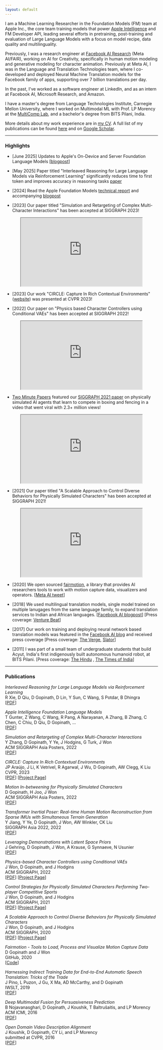 ```yaml
---
layout: default
---
```


<!-- ## About Me -->
<a id="about-me"></a>

I am a Machine Learning Researcher in the Foundation Models (FM) team at Apple Inc., the core team training models that power [Apple Intelligence](https://machinelearning.apple.com/research/introducing-apple-foundation-models) and FM Developer API, leading several efforts in pretraining, post-training and evaluation of Large Language Models with a focus on model recipe, data quality and multilinguality.

Previously, I was a research engineer at [Facebook AI Research](https://ai.facebook.com/) (Meta AI/FAIR), working on AI for Creativity, specifically in human motion modeling and generative modeling for character animation. Previously at Meta AI, I was in the Language and Translation Technologies team, where I co-developed and deployed Neural Machine Translation models for the Facebook family of apps, supporting over 7 billion translations per day.

In the past, I've worked as a software engineer at LinkedIn, and as an intern at Facebook AI, Microsoft Research, and Amazon.

I have a master's degree from Language Technologies Institute, Carnegie Mellon University, where I worked on Multimodal ML with Prof. LP Morency at the [MultiComp Lab](http://multicomp.cs.cmu.edu/), and a bachelor's degree from BITS Pilani, India.

More details about my work experience are in [my CV](DeepakGopinath_CV.pdf). A full list of my publications can be found [here](#publications) and on [Google Scholar](https://scholar.google.com/citations?user=-ZCV1BsAAAAJ).

<!-- ------------

### Upcoming Events
* [February 17] Invited talk at the NeuralSpace Platform Launch Event. [Sign up here](https://www.linkedin.com/events/6894917161677393920/about/)!

* [March 22] Invited talk at Microsoft Research India. -->

------------

### Highlights

* [June 2025] Updates to Apple's On-Device and Server Foundation Language Models [[blogpost](https://machinelearning.apple.com/research/apple-foundation-models-2025-updates)]

* [May 2025] Paper titled "Interleaved Reasoning for Large Language Models via Reinforcement Learning" significantly reduces time to first token and improves accuracy in reasoning tasks [paper](https://arxiv.org/abs/2505.19640)

* [2024] Read the Apple Foundation Models [technical report](https://arxiv.org/abs/2407.21075) and accompanying [blogpost](https://machinelearning.apple.com/research/introducing-apple-foundation-models)

* [2023] Our paper titled "Simulation and Retargeting of Complex Multi-Character Interactions" has been accepted at SIGGRAPH 2023!
<div align="center"><iframe width="400" height="225" src="https://www.youtube.com/embed/HQZIn3IgfYY"></iframe></div>

* [2023] Our work "CIRCLE: Capture In Rich Contextual Environments" ([website](https://stanford-tml.github.io/circle_dataset/)) was presented at CVPR 2023!

* [2022] Our paper on "Physics based Character Controllers using Conditional VAEs" has been accepted at SIGGRAPH 2022!
<div align="center"><iframe width="400" height="225" src="https://www.youtube.com/embed/6vZkzVvHUzg"></iframe></div>

* [Two Minute Papers](https://www.youtube.com/c/K%C3%A1rolyZsolnai) featured our [SIGGRAPH 2021 paper](https://research.facebook.com/publications/control-strategies-for-physically-simulated-characters-performing-two-player-competitive-sports/) on physically simulated AI agents that learn to compete in boxing and fencing in a video that went viral with 2.3+ million views!
<div align="center"><iframe width="400" height="225" src="https://www.youtube.com/embed/SsJ_AusntiU"></iframe></div>

* [2021] Our paper titled "A Scalable Approach to Control Diverse Behaviors for Physically Simulated Characters" has been accepted at SIGGRAPH 2021!
<div align="center"><iframe width="400" height="225" src="https://www.youtube.com/embed/QnIwwAKX5H4"></iframe></div>

* [2020] We open sourced [fairmotion](https://github.com/facebookresearch/fairmotion), a library that provides AI researchers tools to work with motion capture data, visualizers and operators. [[Meta AI tweet](https://twitter.com/MetaAI/status/1300500708530110464)]

* [2018] We used multilingual translation models, single model trained on multiple lanugages from the same language family, to expand translation services to Indian and African languages. [[Facebook AI blogpost](https://engineering.fb.com/2018/09/11/ml-applications/expanding-automatic-machine-translation-to-more-languages/)] [Press coverage: [Venture Beat](https://venturebeat.com/2018/09/11/facebook-adds-24-new-languages-to-its-automated-translation-service/)]

* [2017] Our work on training and deploying neural network based translation models was featured in the [Facebook AI blog](https://engineering.fb.com/2017/08/03/ml-applications/transitioning-entirely-to-neural-machine-translation/) and received press coverage [Press coverage: [The Verge](https://www.theverge.com/2017/8/4/16093872/facebook-ai-translations-artificial-intelligence), [Slator](https://slator.com/facebook-open-source-neural-machine-translation-zuckerberg-announces/)]

* [2011] I was part of a small team of undergraduate students that build Acyut, India's first indigenously built autonomous humanoid robot, at BITS Pilani. [Press coverage: [The Hindu](https://www.thehindu.com/features/education//article59944069.ece) , [The Times of India](https://www.educationtimes.com/article/campus-beat-college-events/69542636/robotic-rendezvous)]

------------

### Publications
*Interleaved Reasoning for Large Language Models via Reinforcement Learning*\
R Xie, D Qiu, D Gopinath, D Lin, Y Sun, C Wang, S Potdar, B Dhingra\
[[PDF](https://arxiv.org/pdf/2505.19640)]

*Apple Intelligence Foundation Language Models*\
T Gunter, Z Wang, C Wang, R Pang, A Narayanan, A Zhang, B Zhang, C Chen, C Chiu, D Qiu, D Gopinath, ...\
[[PDF](https://arxiv.org/pdf/2407.21075)]

*Simulation and Retargeting of Complex Multi-Character Interactions*\
Y Zhang, D Gopinath, Y Ye, J Hodgins, G Turk, J Won\
ACM SIGGRAPH Asia Posters, 2022\
[[PDF](https://dl.acm.org/doi/pdf/10.1145/3588432.3591491)]

*CIRCLE: Capture In Rich Contextual Environments*\
JP Araújo, J Li, K Vetrivel, R Agarwal, J Wu, D Gopinath, AW Clegg, K Liu\
CVPR, 2023\
[[PDF](https://arxiv.org/pdf/2303.17912.pdf)] [[Project Page](https://stanford-tml.github.io/circle_dataset/)]

*Motion In-betweening for Physically Simulated Characters*\
D Gopinath, H Joo, J Won\
ACM SIGGRAPH Asia Posters, 2022\
[[PDF](https://dl.acm.org/doi/pdf/10.1145/3550082.3564186)]

*Transformer Inertial Poser: Real-time Human Motion Reconstruction from Sparse IMUs with Simultaneous Terrain Generation*\
Y Jiang, Y Ye, D Gopinath, J Won, AW Winkler, CK Liu\
SIGGRAPH Asia 2022, 2022\
[[PDF](https://dl.acm.org/doi/pdf/10.1145/3550469.3555428)]

*Leveraging Demonstrations with Latent Space Priors*\
J Gehring, D Gopinath, J Won, A Krause, G Synnaeve, N Usunier\
[[PDF](https://arxiv.org/pdf/2210.14685)]

*Physics-based Character Controllers using Conditional VAEs*\
J Won, D Gopinath, and J Hodgins\
ACM SIGGRAPH, 2022\
[[PDF](https://research.facebook.com/file/1041294433431257/Physics-based-Character-Controllers-Using-Conditional-VAEs.pdf)] [[Project Page](https://research.facebook.com/publications/physics-based-character-controllers-using-conditional-vaes/)]

*Control Strategies for Physically Simulated Characters Performing Two-player Competitive Sports*\
J Won, D Gopinath, and J Hodgins\
ACM SIGGRAPH, 2021\
[[PDF](https://research.facebook.com/file/559394838468486/Control-Strategies-for-Physically-Simulated-Characters-Performing-Two-player-Competitive-Sports.pdf)] [[Project Page](https://research.facebook.com/publications/control-strategies-for-physically-simulated-characters-performing-two-player-competitive-sports/)]

*A Scalable Approach to Control Diverse Behaviors for Physically Simulated Characters*\
J Won, D Gopinath, and J Hodgins\
ACM SIGGRAPH, 2020\
[[PDF](https://research.facebook.com/file/950960958821029/A-Scalable-Approach-to-Control-Diverse-Behaviors-for-Physically-Simulated-Characters.pdf)] [[Project Page](https://research.facebook.com/publications/a-scalable-approach-to-control-diverse-behaviors-for-physically-simulated-characters/)]

*Fairmotion - Tools to Load, Process and Visualize Motion Capture Data*\
D Gopinath and J Won\
GitHub, 2020\
[[Code](https://github.com/facebookresearch/fairmotion/)]

*Harnessing Indirect Training Data for End-to-End Automatic Speech Translation: Tricks of the Trade*\
J Pino, L Puzon, J Gu, X Ma, AD McCarthy, and D Gopinath\
IWSLT, 2019\
[[PDF](https://arxiv.org/pdf/1909.06515.pdf)]

*Deep Multimodal Fusion for Persuasiveness Prediction*\
B Nojavanasghari, D Gopinath, J Koushik, T Baltrušaitis, and LP Morency\
ACM ICMI, 2016\
[[PDF](http://multicomp.cs.cmu.edu/wp-content/uploads/2017/09/2016_ICMI_Nojavanasghari_Deep.pdf)]

*Open Domain Video Description Alignment*\
J Koushik, D Gopinath, CY Li, and LP Morency\
submitted at CVPR, 2016\
[[PDF](https://drive.google.com/file/d/1fJRH8Te29DewxKsyASWBGKVmkBe1eNzJ/view?usp=sharing)]